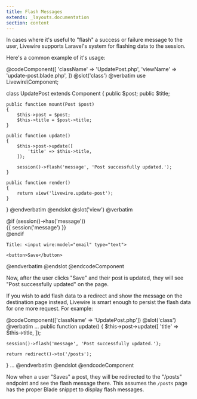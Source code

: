 ```yaml
---
title: Flash Messages
extends: _layouts.documentation
section: content
---
```


In cases where it's useful to "flash" a success or failure message to the user, Livewire supports Laravel's system for flashing data to the session.

Here's a common example of it's usage:

@codeComponent([
    'className' => 'UpdatePost.php',
    'viewName' => 'update-post.blade.php',
])
@slot('class')
@verbatim
use Livewire\Component;

class UpdatePost extends Component
{
    public $post;
    public $title;

    public function mount(Post $post)
    {
        $this->post = $post;
        $this->title = $post->title;
    }

    public function update()
    {
        $this->post->update([
            'title' => $this->title,
        ]);

        session()->flash('message', 'Post successfully updated.');
    }

    public function render()
    {
        return view('livewire.update-post');
    }
}
@endverbatim
@endslot
@slot('view')
@verbatim
<form wire:submit.prevent="update">
    <div>
        @if (session()->has('message'))
            <div class="alert alert-success">
                {{ session('message') }}
            </div>
        @endif
    </div>

    Title: <input wire:model="email" type="text">

    <button>Save</button>
</form>
@endverbatim
@endslot
@endcodeComponent

Now, after the user clicks "Save" and their post is updated, they will see "Post successfully updated" on the page.

If you wish to add flash data to a redirect and show the message on the destination page instead, Livewire is smart enough to persist the flash data for one more request. For example:

@codeComponent(['className' => 'UpdatePost.php'])
@slot('class')
@verbatim
...
public function update()
{
    $this->post->update([
        'title' => $this->title,
    ]);

    session()->flash('message', 'Post successfully updated.');

    return redirect()->to('/posts');
}
...
@endverbatim
@endslot
@endcodeComponent

Now when a user "Saves" a post, they will be redirected to the "/posts" endpoint and see the flash message there. This assumes the `/posts` page has the proper Blade snippet to display flash messages.
